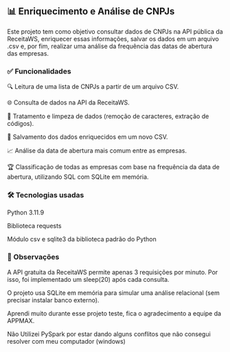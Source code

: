 ## 📊 Enriquecimento e Análise de CNPJs

Este projeto tem como objetivo consultar dados de CNPJs na API pública da ReceitaWS, enriquecer essas informações, salvar os dados em um arquivo .csv e, por fim, realizar uma análise da frequência das datas de abertura das empresas.

### ✅ Funcionalidades

🔍 Leitura de uma lista de CNPJs a partir de um arquivo CSV.

🌐 Consulta de dados na API da ReceitaWS.

🧹 Tratamento e limpeza de dados (remoção de caracteres, extração de códigos).

💾 Salvamento dos dados enriquecidos em um novo CSV.

📈 Análise da data de abertura mais comum entre as empresas.

🏆 Classificação de todas as empresas com base na frequência da data de abertura, utilizando SQL com SQLite em memória.

### 🛠 Tecnologias usadas

Python 3.11.9

Biblioteca requests

Módulo csv e sqlite3 da biblioteca padrão do Python

### 📌 Observações

A API gratuita da ReceitaWS permite apenas 3 requisições por minuto. Por isso, foi implementado um sleep(20) após cada consulta.

O projeto usa SQLite em memória para simular uma análise relacional (sem precisar instalar banco externo).

Aprendi muito durante esse projeto teste, fica o agradecimento a equipe da APPMAX.

Não Utilizei PySpark por estar dando alguns conflitos que não consegui resolver com meu computador (windows)
